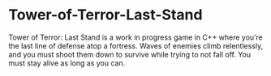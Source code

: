 # Tower-of-Terror-Last-Stand
Tower of Terror: Last Stand is a work in progress game in C++ where you’re the last line of defense atop a fortress. Waves of enemies climb relentlessly, and you must shoot them down to survive while trying to not fall off. You must stay alive as long as you can.
